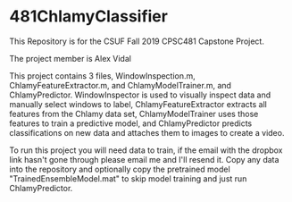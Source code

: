 # 481ChlamyClassifier

This Repository is for the CSUF Fall 2019 CPSC481 Capstone Project.

The project member is Alex Vidal

This project contains 3 files, WindowInspection.m, ChlamyFeatureExtractor.m, and ChlamyModelTrainer.m, and ChlamyPredictor.
WindowInspector is used to visually inspect data and manually select windows to label, 
ChlamyFeatureExtractor extracts all features from the Chlamy data set, 
ChlamyModelTrainer uses those features to train a predictive model,
and ChlamyPredictor predicts classifications on new data and attaches them to images to create a video.

To run this project you will need data to train, if the email with the dropbox link hasn't gone through please email me and I'll resend it.
Copy any data into the repository and optionally copy the pretrained model "TrainedEnsembleModel.mat" to skip model training and just run ChlamyPredictor.
